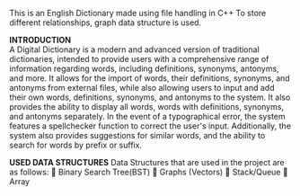 This is an English Dictionary made using file handling in C++
To store different relationships, graph data structure is used.

**INTRODUCTION**  
A Digital Dictionary is a modern and advanced version of traditional dictionaries, intended to 
provide users with a comprehensive range of information regarding words, including definitions, 
synonyms, antonyms, and more. It allows for the import of words, their definitions, synonyms, 
and antonyms from external files, while also allowing users to input and add their own words, 
definitions, synonyms, and antonyms to the system. It also provides the ability to display all 
words, words with definitions, synonyms, and antonyms separately. In the event of a 
typographical error, the system features a spellchecker function to correct the user's input. 
Additionally, the system also provides suggestions for similar words, and the ability to search for 
words by prefix or suffix.

**USED DATA STRUCTURES** 
Data Structures that are used in the project are as follows: 
 Binary Search Tree(BST) 
 Graphs (Vectors)
 Stack/Queue 
 Array



